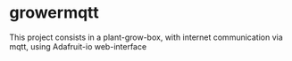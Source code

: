 # growermqtt
This project consists in a plant-grow-box, with internet communication via mqtt, using Adafruit-io web-interface
